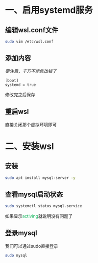 # 一、启用systemd服务
## 编辑wsl.conf文件
```bash
sudo vim /etc/wsl.conf
```

## 添加内容
*要注意，千万不能修改错了*
```
[boot]
systemd = true
```
修改完之后保存

## 重启wsl
直接关闭那个虚拟环境即可

# 二、安装wsl
## 安装
```bash
sudo apt install mysql-server -y
```

## 查看mysql启动状态
```bash
sudo systemctl status mysql.service 
```
如果显示<span style="color:rgb(0, 176, 80)">activing</span>就说明没有问题了

## 登录mysql
我们可以通过sudo直接登录 
```bash
sudo mysql
```



